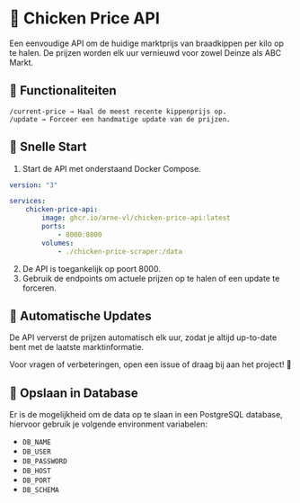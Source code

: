 # 🐔 Chicken Price API
Een eenvoudige API om de huidige marktprijs van braadkippen per kilo op te halen. De prijzen worden elk uur vernieuwd voor zowel Deinze als ABC Markt.

## 📌 Functionaliteiten

    /current-price → Haal de meest recente kippenprijs op.
    /update → Forceer een handmatige update van de prijzen.

## 🚀 Snelle Start
1. Start de API met onderstaand Docker Compose.
```yaml
version: "3"

services:
    chicken-price-api:
        image: ghcr.io/arne-vl/chicken-price-api:latest
        ports:
            - 8000:8000
        volumes:
            - ./chicken-price-scraper:/data
```
2. De API is toegankelijk op poort 8000.
3. Gebruik de endpoints om actuele prijzen op te halen of een update te forceren.

## 🔄 Automatische Updates
De API ververst de prijzen automatisch elk uur, zodat je altijd up-to-date bent met de laatste marktinformatie.

Voor vragen of verbeteringen, open een issue of draag bij aan het project! 🐓

## 💾 Opslaan in Database
Er is de mogelijkheid om de data op te slaan in een PostgreSQL database, hiervoor gebruik je volgende environment variabelen:
- `DB_NAME`
- `DB_USER`
- `DB_PASSWORD`
- `DB_HOST`
- `DB_PORT`
- `DB_SCHEMA`
